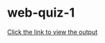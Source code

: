 # web-quiz-1
[Click the link to view the output](https://surajtimeline.blogspot.com/2020/07/introduce-myself.html)
